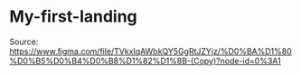 # My-first-landing
Source: https://www.figma.com/file/TVkxIqAWbkQY5GgRtJZYjz/%D0%BA%D1%80%D0%B5%D0%B4%D0%B8%D1%82%D1%8B-(Copy)?node-id=0%3A1
